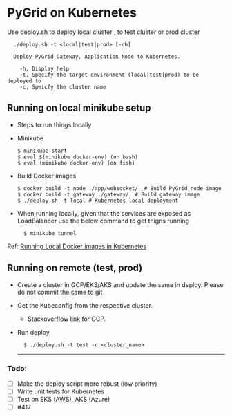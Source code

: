 
# PyGrid on Kubernetes

Use deploy.sh to deploy local cluster , to test cluster or prod cluster

```shell
  ./deploy.sh -t <local|test|prod> [-ch]

  Deploy PyGrid Gateway, Application Node to Kubernetes.

    -h, Display help
    -t, Specify the target environment (local|test|prod) to be deployed to
    -c, Speicfy the cluster name
```

## Running on local minikube setup

* Steps to run things locally
* Minikube

  ```shell
  $ minikube start
  $ eval $(minikube docker-env) (on bash)
  $ eval (minikube docker-env) (on fish)
  ```

* Build Docker images

  ```shell
  $ docker build -t node ./app/websocket/  # Build PyGrid node image
  $ docker build -t gateway ./gateway/  # Build gateway image
  $ ./deploy.sh -t local # Kubernetes local deployment
  ```

* When running locally, given that the services are exposed as LoadBalancer use the below command to get thigns running

  ```shell
    $ minikube tunnel

  ```

Ref: [Running Local Docker images in Kubernetes](https://dzone.com/articles/running-local-docker-images-in-kubernetes-1)


## Running on remote (test, prod)

* Create a cluster in GCP/EKS/AKS and update the same in deploy. Please do not commit the same to git
* Get the Kubeconfig from the respective cluster.
  * Stackoverflow [link](https://stackoverflow.com/questions/48394610/connect-local-instance-of-kubectl-to-gke-cluster-without-using-gcloud-tool) for GCP.
* Run deploy

  ```shell
    $ ./deploy.sh -t test -c <cluster_name>
  ```

  ---

### Todo:
- [ ] Make the deploy script more robust (low priority)
- [ ] Write unit tests for Kubernetes
- [ ] Test on EKS (AWS), AKS (Azure)
- [ ] #417